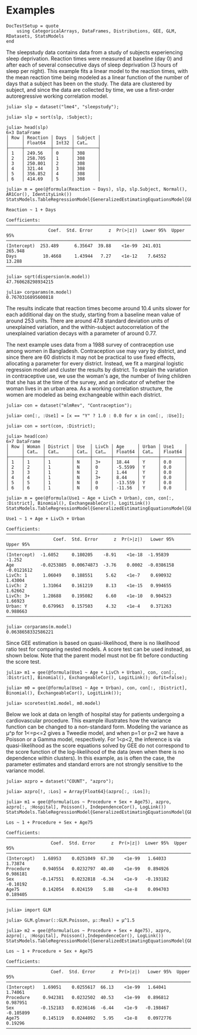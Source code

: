 # Examples

```@meta
DocTestSetup = quote
    using CategoricalArrays, DataFrames, Distributions, GEE, GLM, RDatasets, StatsModels
end
```

The sleepstudy data contains data from a study of subjects
experiencing sleep deprivation.  Reaction times were measured at
baseline (day 0) and after each of several consecutive days of sleep
deprivation (3 hours of sleep per night).  This example fits a linear
model to the reaction times, with the mean reaction time being modeled
as a linear function of the number of days that a subject has been on
the study.  The data are clustered by subject, and since the data are
collected by time, we use a first-order autoregressive working
correlation model.

```jldoctest
julia> slp = dataset("lme4", "sleepstudy");

julia> slp = sort(slp, :Subject);

julia> head(slp)
6×3 DataFrame
│ Row │ Reaction │ Days  │ Subject │
│     │ Float64  │ Int32 │ Cat…    │
├─────┼──────────┼───────┼─────────┤
│ 1   │ 249.56   │ 0     │ 308     │
│ 2   │ 258.705  │ 1     │ 308     │
│ 3   │ 250.801  │ 2     │ 308     │
│ 4   │ 321.44   │ 3     │ 308     │
│ 5   │ 356.852  │ 4     │ 308     │
│ 6   │ 414.69   │ 5     │ 308     │

julia> m = gee(@formula(Reaction ~ Days), slp, slp.Subject, Normal(), AR1Cor(), IdentityLink())
StatsModels.TableRegressionModel{GeneralizedEstimatingEquationsModel{GEE.GEEResp{Float64},GEE.DensePred{Float64}},Array{Float64,2}}

Reaction ~ 1 + Days

Coefficients:
────────────────────────────────────────────────────────────────────────
                Coef.  Std. Error      z  Pr(>|z|)  Lower 95%  Upper 95%
────────────────────────────────────────────────────────────────────────
(Intercept)  253.489      6.35647  39.88    <1e-99  241.031      265.948
Days          10.4668     1.43944   7.27    <1e-12    7.64552     13.288
────────────────────────────────────────────────────────────────────────

julia> sqrt(dispersion(m.model))
47.760628298934215

julia> corparams(m.model)
0.7670316895600818
```

The results indicate that reaction times become around 10.4 units
slower for each additional day on the study, starting from a baseline
mean value of around 253 units.  There are around 47.8 standard
deviation units of unexplained variation, and the within-subject
autocorrelation of the unexplained variation decays with a parameter
of around 0.77.

The next example uses data from a 1988 survey of contraception use
among women in Bangladesh.  Contraception use may vary by district,
and since there are 60 districts it may not be practical to use fixed
effects, allocating a parameter for every district.  Instead, we fit a
marginal logistic regression model and cluster the results by
district.  To explain the variation in contraceptive use, we use the
woman's age, the number of living children that she has at the time of
the survey, and an indicator of whether the woman lives in an urban
area.  As a working correlation structure, the women are modeled as
being exchangeable within each district.

```jldoctest
julia> con = dataset("mlmRev", "Contraception");

julia> con[:, :Use1] = [x == "Y" ? 1.0 : 0.0 for x in con[:, :Use]];

julia> con = sort(con, :District);

julia> head(con)
6×7 DataFrame
│ Row │ Woman │ District │ Use  │ LivCh │ Age     │ Urban │ Use1    │
│     │ Cat…  │ Cat…     │ Cat… │ Cat…  │ Float64 │ Cat…  │ Float64 │
├─────┼───────┼──────────┼──────┼───────┼─────────┼───────┼─────────┤
│ 1   │ 1     │ 1        │ N    │ 3+    │ 18.44   │ Y     │ 0.0     │
│ 2   │ 2     │ 1        │ N    │ 0     │ -5.5599 │ Y     │ 0.0     │
│ 3   │ 3     │ 1        │ N    │ 2     │ 1.44    │ Y     │ 0.0     │
│ 4   │ 4     │ 1        │ N    │ 3+    │ 8.44    │ Y     │ 0.0     │
│ 5   │ 5     │ 1        │ N    │ 0     │ -13.559 │ Y     │ 0.0     │
│ 6   │ 6     │ 1        │ N    │ 0     │ -11.56  │ Y     │ 0.0     │

julia> m = gee(@formula(Use1 ~ Age + LivCh + Urban), con, con[:, :District], Binomial(), ExchangeableCor(), LogitLink())
StatsModels.TableRegressionModel{GeneralizedEstimatingEquationsModel{GEE.GEEResp{Float64},GEE.DensePred{Float64}},Array{Float64,2}}

Use1 ~ 1 + Age + LivCh + Urban

Coefficients:
────────────────────────────────────────────────────────────────────────────
                  Coef.  Std. Error      z  Pr(>|z|)   Lower 95%   Upper 95%
────────────────────────────────────────────────────────────────────────────
(Intercept)  -1.6052     0.180205    -8.91    <1e-18  -1.95839    -1.252
Age          -0.0253885  0.00674873  -3.76    0.0002  -0.0386158  -0.0121612
LivCh: 1      1.06049    0.188551     5.62    <1e-7    0.690932    1.43004
LivCh: 2      1.31064    0.161219     8.13    <1e-15   0.994655    1.62662
LivCh: 3+     1.28688    0.195082     6.60    <1e-10   0.904523    1.66923
Urban: Y      0.679963   0.157503     4.32    <1e-4    0.371263    0.988663
────────────────────────────────────────────────────────────────────────────

julia> corparams(m.model)
0.0638658332586221
```

Since GEE estimation is based on quasi-likelihood, there is no
likelihood ratio test for comparing nested models.  A score test can
be used instead, as shown below.  Note that the parent model must not
be fit before conducting the score test.

```
julia> m1 = gee(@formula(Use1 ~ Age + LivCh + Urban), con, con[:, :District], Binomial(), ExchangeableCor(), LogitLink(); dofit=false);

julia> m0 = gee(@formula(Use1 ~ Age + Urban), con, con[:, :District], Binomial(), ExchangeableCor(), LogitLink());

julia> scoretest(m1.model, m0.model)
```

Below we look at data on length of hospital stay for patients
undergoing a cardiovascular procedure.  This example illustrates how
the variance function can be changed to a non-standard form.  Modeling
the variance as μ^p for 1<=p<=2 gives a Tweedie model, and when p=1 or
p=2 we have a Poisson or a Gamma model, respectively.  For 1<p<2, the
inference is via quasi-likelihood as the score equations solved by GEE
do not correspond to the score function of the log-likelihood of the
data (even when there is no dependence within clusters).  In this
example, as is often the case, the parameter estimates and standard
errors are not strongly sensitive to the variance model.

```jldoctest
julia> azpro = dataset("COUNT", "azpro");

julia> azpro[!, :Los] = Array{Float64}(azpro[:, :Los]);

julia> m1 = gee(@formula(Los ~ Procedure + Sex + Age75), azpro, azpro[:, :Hospital], Poisson(), IndependenceCor(), LogLink())
StatsModels.TableRegressionModel{GeneralizedEstimatingEquationsModel{GEE.GEEResp{Float64},GEE.DensePred{Float64}},Array{Float64,2}}

Los ~ 1 + Procedure + Sex + Age75

Coefficients:
─────────────────────────────────────────────────────────────────────────
                 Coef.  Std. Error      z  Pr(>|z|)  Lower 95%  Upper 95%
─────────────────────────────────────────────────────────────────────────
(Intercept)   1.68953    0.0251049  67.30    <1e-99   1.64033    1.73874
Procedure     0.940554   0.0232797  40.40    <1e-99   0.894926   0.986181
Sex          -0.147551   0.0232818  -6.34    <1e-9   -0.193182  -0.10192
Age75         0.142054   0.024159    5.88    <1e-8    0.094703   0.189405
─────────────────────────────────────────────────────────────────────────

julia> import GLM

julia> GLM.glmvar(::GLM.Poisson, μ::Real) = μ^1.5

julia> m2 = gee(@formula(Los ~ Procedure + Sex + Age75), azpro, azpro[:, :Hospital], Poisson(),IndependenceCor(), LogLink())
StatsModels.TableRegressionModel{GeneralizedEstimatingEquationsModel{GEE.GEEResp{Float64},GEE.DensePred{Float64}},Array{Float64,2}}

Los ~ 1 + Procedure + Sex + Age75

Coefficients:
──────────────────────────────────────────────────────────────────────────
                 Coef.  Std. Error      z  Pr(>|z|)   Lower 95%  Upper 95%
──────────────────────────────────────────────────────────────────────────
(Intercept)   1.69051    0.0255617  66.13    <1e-99   1.64041     1.74061
Procedure     0.942381   0.0232502  40.53    <1e-99   0.896812    0.987951
Sex          -0.152183   0.0236146  -6.44    <1e-9   -0.198467   -0.105899
Age75         0.145119   0.0244092   5.95    <1e-8    0.0972776   0.19296
──────────────────────────────────────────────────────────────────────────
```

